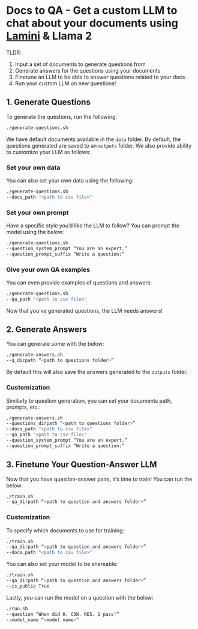 # Docs to QA - Get a custom LLM to chat about your documents using [Lamini](https://lamini.ai) & Llama 2

TLDR:
1. Input a set of documents to generate questions from
2. Generate answers for the questions using your documents
3. Finetune an LLM to be able to answer questions related to your docs
4. Run your custom LLM on new questions!

## 1. Generate Questions
To generate the questions, run the following:

```bash
./generate-questions.sh
```

We have default documents available in the `data` folder. By default, the questions generated are saved to an `outputs` folder. We also provide ability to customize your LLM as follows:

### Set your own data
You can also set your own data using the following:

```bash
./generate-questions.sh
--docs_path "<path to csv file>"
```

### Set your own prompt
Have a specific style you’d like the LLM to follow? You can prompt the model using the below:


```bash
./generate-questions.sh
--question_system_prompt “You are an expert.”
--question_prompt_suffix “Write a question:”
```

### Give your own QA examples
You can even provide examples of questions and answers:

```bash
./generate-questions.sh
--qa_path "<path to csv file>"
```

Now that you’ve generated questions, the LLM needs answers! 

## 2. Generate Answers
You can generate some with the below:


```bash
./generate-answers.sh
--q_dirpath “<path to questions folder>”
```
By default this will also save the answers generated to the `outputs` folder.

### Customization
Similarly to question generation, you can set your documents path, prompts, etc.:

```bash
./generate-answers.sh
--questions_dirpath “<path to questions folder>”
--docs_path "<path to csv file>"
--qa_path "<path to csv file>"
--question_system_prompt “You are an expert.”
--question_prompt_suffix “Write a question:”
```

## 3. Finetune Your Question-Answer LLM

Now that you have question-answer pairs, it’s time to train! You can run the below:

```bash
./train.sh
--qa_dirpath “<path to question and answers folder>”
```

### Customization
To specify which documents to use for training:

```bash
./train.sh
--qa_dirpath “<path to question and answers folder>”
--docs_path "<path to csv file>"
```

You can also set your model to be shareable:

```bash
./train.sh
--qa_dirpath “<path to question and answers folder>”
--is_public True
```
Lastly, you can run the model on a question with the below:

```bash
./run.sh
--question “When did H. CON. RES. 1 pass?”
--model_name “<model name>”
```

